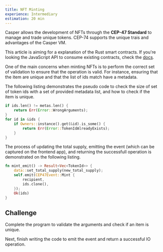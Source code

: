 ```yaml
---
title: NFT Minting
experience: Intermediary
estimation: 20 min
---
```


Casper allows the development of NFTs through the **CEP-47 Standard** to manage and trade unique tokens. CEP-74 supports the unique trais and advantages of the Casper VM.

This article is aiming for a explanation of the Rust smart contracts. If you're looking the JavaScript API to consume existing contracts, check the
<a href="https://docs.casperlabs.io/dapp-dev-guide/tutorials/cep47/contract-interaction/" rel="noopener noreferrer" target="_blank">docs</a>.

One of the main concerns when minting NFTs is to perform the correct set of validation to ensure that the operation is valid. For instance, ensuring that the item are unique and that the list of ids match have a metadata.

The following listing demonstrates the pseudo code to check the size of set of token ids with a set of provided metadata list, and how to check if the item is unique.

```rust
if ids.len() != metas.len() {
    return Err(Error::WrongArguments);
}
for id in &ids {
    if Owners::instance().get(&id).is_some() {
        return Err(Error::TokenIdAlreadyExists);
    }
}
```

The process of updating the total supply, emitting the event (which can be captured on the frontend app), and returning the successfull operation is demonstrated on the following listing.

```rust
fn mint_emit() -> Result<Vec<TokenId>> {
    data::set_total_supply(new_total_supply);
    self.emit(CEP47Event::Mint {
        recipient,
        ids.clone(),
    });
    Ok(ids)
}
```

## Challenge

Complete the program to validate the arguments and check if an item is unique.

Next, finish writing the code to emit the event and return a successful IO operation.
